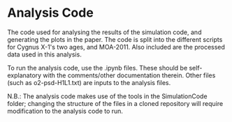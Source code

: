 # Analysis Code
The code used for analysing the results of the simulation code, and generating the plots in the paper. The code is split into the different scripts for Cygnus X-1's two ages, and MOA-2011. Also included are the processed data used in this analysis.

To run the analysis code, use the .ipynb files. These should be self-explanatory with the comments/other documentation therein. Other files (such as o2-psd-H1L1.txt) are inputs to the analysis files.

N.B.: The analysis code makes use of the tools in the SimulationCode folder; changing the structure of the files in a cloned repository will require modification to the analysis code to run.
